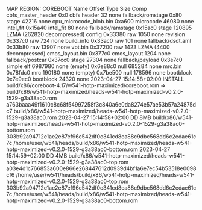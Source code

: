 MAP REGION: COREBOOT
Name                           Offset     Type           Size   Comp
cbfs_master_header             0x0        cbfs header        32 none
fallback/romstage              0x80       stage           42216 none
cpu_microcode_blob.bin         0xa600     microcode       46080 none
intel_fit                      0x15a40    intel_fit          80 none
fallback/ramstage              0x15ac0    stage          120895 LZMA (262820 decompressed)
config                         0x33380    raw              1050 none
revision                       0x337c0    raw               724 none
build_info                     0x33ac0    raw               101 none
fallback/dsdt.aml              0x33b80    raw             13907 none
vbt.bin                        0x37200    raw              1423 LZMA (4400 decompressed)
cmos_layout.bin                0x377c0    cmos_layout      1204 none
fallback/postcar               0x37cc0    stage           27304 none
fallback/payload               0x3e7c0    simple elf    6987980 none
(empty)                        0x6e88c0   null           685284 none
mrc.bin                        0x78fdc0   mrc            190180 none
(empty)                        0x7be500   null           178596 none
bootblock                      0x7e9ec0   bootblock       24320 none
2023-04-27 15:14:58+02:00 INSTALL   build/x86/coreboot-4.17/w541-hotp-maximized/coreboot.rom => build/x86/w541-hotp-maximized/heads-w541-hotp-maximized-v0.2.0-1529-g3a38ac0.rom
a763baaa49f1610c8c68f54997258f3c840a6e0da8274e57ae53b57a24875dc7  build/x86/w541-hotp-maximized/heads-w541-hotp-maximized-v0.2.0-1529-g3a38ac0.rom
2023-04-27 15:14:58+02:00 DD 8MB build/x86/w541-hotp-maximized/heads-w541-hotp-maximized-v0.2.0-1529-g3a38ac0-bottom.rom
303b92a94712e1ae2e87ef96c542df0c341cd8ea88c9dbc568dd6c2edae61c7c  /home/user/w541/heads/build/x86/w541-hotp-maximized/heads-w541-hotp-maximized-v0.2.0-1529-g3a38ac0-bottom.rom
2023-04-27 15:14:59+02:00 DD 4MB build/x86/w541-hotp-maximized/heads-w541-hotp-maximized-v0.2.0-1529-g3a38ac0-top.rom
a03e4d1c766853a600e866e268447612d0939d4bf1a6e7ec54b53518e0098cf6  /home/user/w541/heads/build/x86/w541-hotp-maximized/heads-w541-hotp-maximized-v0.2.0-1529-g3a38ac0-top.rom
303b92a94712e1ae2e87ef96c542df0c341cd8ea88c9dbc568dd6c2edae61c7c  /home/user/w541/heads/build/x86/w541-hotp-maximized/heads-w541-hotp-maximized-v0.2.0-1529-g3a38ac0-bottom.rom
